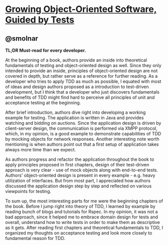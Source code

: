 [Growing Object-Oriented Software, Guided by Tests](http://www.amazon.com/Growing-Object-Oriented-Software-Guided-Tests/dp/0321503627?tag=rubyslava-20)
===============================

@smolnar
------

**TL;DR Must-read for every developer.**

At the beginning of a book, authors provide an inside into theoretical fundamentals of testing and object-oriented design as well. Since they only intended to provide an inside, principles of object-oriented design are not covered in depth, but rather serve as a reference for further reading. As a developer who tries to apply TDD as much as possible, I equated with most of ideas and design authors proposed as a introduction to test-driven development, but I think that a developer who just discovers fundamentals and benefits of TDD might find hard to perceive all principles of unit and acceptance testing at the beginning. 

After brief introduction, authors dive right into developing a working example for testing. The application is written in Java and provides watching and bidding on auctions. Since the application design is driven by client-server design, the communication is performed via XMPP protocol, which, in my opinion, is a good example to demonstrate capabilities of TDD by mocking objects for network responses. Another interesting note worth mentioning is when authors point out that a first setup of application takes always more time than we expect.

As authors progress and refactor the application throughout the book to apply principles proposed in first chapters, design of their test-driven approach is very clear - use of mock objects along with end-to-end tests. Authors' object-oriented design is present in every example - e.g. heavy utilization of interfaces. But from most part, I appreciated how authors discussed the application design step by step and reflected on various viewpoints for testing.

To sum up, the most interesting parts for me were the beginning chapters of the book. Before I jump right into theory of TDD, I learned by example by reading bunch of blogs and tutorials for Rspec. In my opinion, it was not a bad approach, since it helped me to embrace domain design for tests and overall, understand how to write tests in order to make them as descriptive as it gets. After reading first chapters and theoretical fundamentals to TDD, I organized my thoughts on acceptance testing and look more closely to fundamental reason for TDD.
